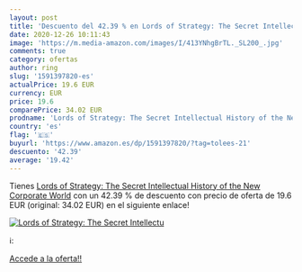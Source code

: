 ```yaml
---
layout: post
title: 'Descuento del 42.39 % en Lords of Strategy: The Secret Intellectu'
date: 2020-12-26 10:11:43
image: 'https://m.media-amazon.com/images/I/413YNhgBrTL._SL200_.jpg'
comments: true
category: ofertas
author: ring
slug: '1591397820-es'
actualPrice: 19.6 EUR
currency: EUR
price: 19.6
comparePrice: 34.02 EUR
prodname: 'Lords of Strategy: The Secret Intellectual History of the New Corporate World'
country: 'es'
flag: '🇪🇸'
buyurl: 'https://www.amazon.es/dp/1591397820/?tag=tolees-21'
descuento: '42.39'
average: '19.42'
---
```


Tienes [Lords of Strategy: The Secret Intellectual History of the New Corporate World](https://www.amazon.es/dp/1591397820/?tag=tolees-21) con un 42.39 % de descuento con precio de oferta de 19.6 EUR (original: 34.02 EUR) en el siguiente enlace!

[![Lords of Strategy: The Secret Intellectu](https://m.media-amazon.com/images/I/413YNhgBrTL._SL200_.jpg)](https://www.amazon.es/dp/1591397820/?tag=tolees-21)

ℹ️:


[Accede a la oferta!!](https://www.amazon.es/dp/1591397820/?tag=tolees-21)
